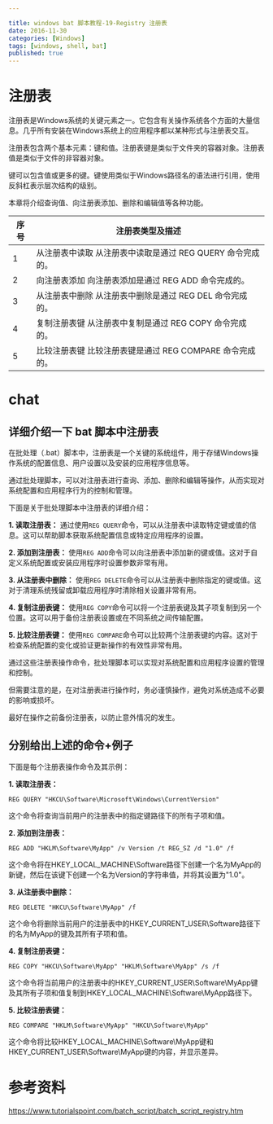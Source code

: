 ```yaml
---

title: windows bat 脚本教程-19-Registry 注册表
date: 2016-11-30
categories: [Windows]
tags: [windows, shell, bat]
published: true
---
```


# 注册表

注册表是Windows系统的关键元素之一。它包含有关操作系统各个方面的大量信息。几乎所有安装在Windows系统上的应用程序都以某种形式与注册表交互。

注册表包含两个基本元素：键和值。注册表键是类似于文件夹的容器对象。注册表值是类似于文件的非容器对象。

键可以包含值或更多的键。键使用类似于Windows路径名的语法进行引用，使用反斜杠表示层次结构的级别。

本章将介绍查询值、向注册表添加、删除和编辑值等各种功能。

| 序号 | 注册表类型及描述             |
|------|------------------------------|
| 1    | 从注册表中读取   从注册表中读取是通过 REG QUERY 命令完成的。            |
| 2    | 向注册表添加     向注册表添加是通过 REG ADD 命令完成的。            |
| 3    | 从注册表中删除    从注册表中删除是通过 REG DEL 命令完成的。           |
| 4    | 复制注册表键      从注册表中复制是通过 REG COPY 命令完成的。           |
| 5    | 比较注册表键     比较注册表键是通过 REG COMPARE 命令完成的。            |


# chat

## 详细介绍一下 bat 脚本中注册表

在批处理（.bat）脚本中，注册表是一个关键的系统组件，用于存储Windows操作系统的配置信息、用户设置以及安装的应用程序信息等。

通过批处理脚本，可以对注册表进行查询、添加、删除和编辑等操作，从而实现对系统配置和应用程序行为的控制和管理。

下面是关于批处理脚本中注册表的详细介绍：

**1. 读取注册表：** 通过使用`REG QUERY`命令，可以从注册表中读取特定键或值的信息。这可以帮助脚本获取系统配置信息或特定应用程序的设置。

**2. 添加到注册表：** 使用`REG ADD`命令可以向注册表中添加新的键或值。这对于自定义系统配置或安装应用程序时设置参数非常有用。

**3. 从注册表中删除：** 使用`REG DELETE`命令可以从注册表中删除指定的键或值。这对于清理系统残留或卸载应用程序时清除相关设置非常有用。

**4. 复制注册表键：** 使用`REG COPY`命令可以将一个注册表键及其子项复制到另一个位置。这可以用于备份注册表设置或在不同系统之间传输配置。

**5. 比较注册表键：** 使用`REG COMPARE`命令可以比较两个注册表键的内容。这对于检查系统配置的变化或验证更新操作的有效性非常有用。

通过这些注册表操作命令，批处理脚本可以实现对系统配置和应用程序设置的管理和控制。

但需要注意的是，在对注册表进行操作时，务必谨慎操作，避免对系统造成不必要的影响或损坏。

最好在操作之前备份注册表，以防止意外情况的发生。

## 分别给出上述的命令+例子

下面是每个注册表操作命令及其示例：

**1. 读取注册表：**
```batch
REG QUERY "HKCU\Software\Microsoft\Windows\CurrentVersion"
```
这个命令将查询当前用户的注册表中的指定键路径下的所有子项和值。

**2. 添加到注册表：**
```batch
REG ADD "HKLM\Software\MyApp" /v Version /t REG_SZ /d "1.0" /f
```
这个命令将在HKEY_LOCAL_MACHINE\Software路径下创建一个名为MyApp的新键，然后在该键下创建一个名为Version的字符串值，并将其设置为"1.0"。

**3. 从注册表中删除：**
```batch
REG DELETE "HKCU\Software\MyApp" /f
```
这个命令将删除当前用户的注册表中的HKEY_CURRENT_USER\Software路径下的名为MyApp的键及其所有子项和值。

**4. 复制注册表键：**
```batch
REG COPY "HKCU\Software\MyApp" "HKLM\Software\MyApp" /s /f
```
这个命令将当前用户的注册表中的HKEY_CURRENT_USER\Software\MyApp键及其所有子项和值复制到HKEY_LOCAL_MACHINE\Software\MyApp路径下。

**5. 比较注册表键：**
```batch
REG COMPARE "HKLM\Software\MyApp" "HKCU\Software\MyApp"
```
这个命令将比较HKEY_LOCAL_MACHINE\Software\MyApp键和HKEY_CURRENT_USER\Software\MyApp键的内容，并显示差异。



# 参考资料

https://www.tutorialspoint.com/batch_script/batch_script_registry.htm

